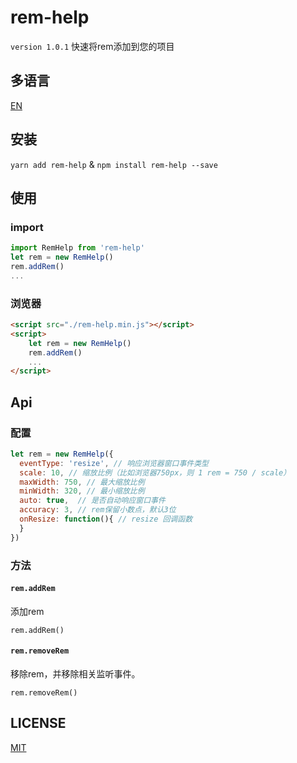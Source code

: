 # rem-help
`version 1.0.1` 快速将rem添加到您的项目

## 多语言
<a href="https://github.com/Jon-Millent/rem-help/blob/master/README.md">EN</a>

## 安装
`yarn add rem-help` & `npm install rem-help --save`

## 使用
### import
```js
import RemHelp from 'rem-help'
let rem = new RemHelp()
rem.addRem()
...
```
### 浏览器
```html
<script src="./rem-help.min.js"></script>
<script>
    let rem = new RemHelp()
    rem.addRem()
    ...
</script>
```

## Api
### 配置
```js
let rem = new RemHelp({
  eventType: 'resize', // 响应浏览器窗口事件类型
  scale: 10, // 缩放比例（比如浏览器750px，则 1 rem = 750 / scale）
  maxWidth: 750, // 最大缩放比例
  minWidth: 320, // 最小缩放比例
  auto: true,  // 是否自动响应窗口事件
  accuracy: 3, // rem保留小数点，默认3位
  onResize: function(){ // resize 回调函数
  }
})
```
### 方法
#### `rem.addRem`
添加rem
```
rem.addRem()
```
#### `rem.removeRem`
移除rem，并移除相关监听事件。
```
rem.removeRem()
```
## LICENSE
<a href="http://opensource.org/licenses/MIT">MIT</a>
